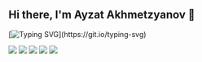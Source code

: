 ## Hi there, I'm Ayzat Akhmetzyanov 👋

[![Typing SVG](https://readme-typing-svg.herokuapp.com?color=%2336BCF7&lines=Welcome+to+my+channel+!!)](https://git.io/typing-svg)

![](https://github-profile-summary-cards.vercel.app/api/cards/profile-details?username=AjzSAhmetzyanov&theme=solarized_dark)
![](https://github-profile-summary-cards.vercel.app/api/cards/most-commit-language?username=AjzSAhmetzyanov&theme=solarized_dark)
![](https://github-profile-summary-cards.vercel.app/api/cards/repos-per-language?username=AjzSAhmetzyanov&theme=solarized_dark)
![](https://github-profile-summary-cards.vercel.app/api/cards/stats?username=AjzSAhmetzyanov&theme=solarized_dark)
![](https://github-profile-summary-cards.vercel.app/api/cards/productive-time?username=AjzSAhmetzyanov&theme=solarized_dark)

